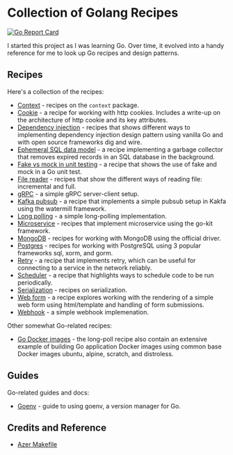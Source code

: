 # Collection of Golang Recipes

[![Go Report Card](https://goreportcard.com/badge/github.com/cybersamx/go-recipes)](https://goreportcard.com/report/github.com/cybersamx/go-recipes)

I started this project as I was learning Go. Over time, it evolved into a handy reference for me to look up Go recipes and design patterns.

## Recipes

Here's a collection of the recipes:

* [Context](context) - recipes on the `context` package.
* [Cookie](cookie) - a recipe for working with http cookies. Includes a write-up on the architecture of http cookie and its key attributes.
* [Dependency injection](di) - recipes that shows different ways to implementing dependency injection design pattern using vanilla Go and with open source frameworks dig and wire.
* [Ephemeral SQL data model](ephemeral-sql-data) - a recipe implementing a garbage collector that removes expired records in an SQL database in the background.
* [Fake vs mock in unit testing](fake-mock) - a recipe that shows the use of fake and mock in a Go unit test.
* [File reader](file-reader) - recipes that show the different ways of reading file: incremental and full.
* [gRPC](grpc) - a simple gRPC server-client setup.
* [Kafka pubsub](kafka-pubsub) - a recipe that implements a simple pubsub setup in Kakfa using the watermill framework.
* [Long polling](long-poll) - a simple long-polling implementation.
* [Microservice](microservice) - recipes that implement microservice using the go-kit framework.
* [MongoDB](mongo) - recipes for working with MongoDB using the official driver.
* [Postgres](postgres) - recipes for working with PostgreSQL using 3 popular frameworks sql, xorm, and gorm.
* [Retry](retry) - a recipe that implements retry, which can be useful for connecting to a service in the network reliably.
* [Scheduler](scheduler) - a recipe that highlights ways to schedule code to be run periodically.
* [Serialization](serialization) - recipes on serialization.
* [Web form](web-form) - a recipe explores working with the rendering of a simple web form using html/template and handling of form submissions.
* [Webhook](webhook) - a simple webhook implemenation.

Other somewhat Go-related recipes:

* [Go Docker images](long-poll) - the long-poll recipe also contain an extensive example of building Go application Docker images using common base Docker images ubuntu, alpine, scratch, and distroless.

## Guides

Go-related guides and docs:

* [Goenv](docs/goenv.md) - guide to using goenv, a version manager for Go.

## Credits and Reference

* [Azer Makefile](https://github.com/azer/go-makefile-example/blob/master/Makefile)
